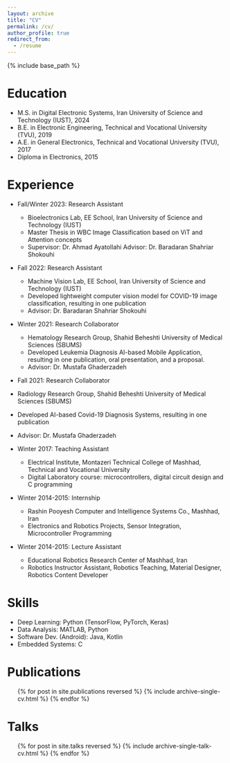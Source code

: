 ```yaml
---
layout: archive
title: "CV"
permalink: /cv/
author_profile: true
redirect_from:
  - /resume
---
```


{% include base_path %}

Education
======
* M.S. in Digital Electronic Systems, Iran University of Science and Technology (IUST), 2024
* B.E. in Electronic Engineering, Technical and Vocational University (TVU), 2019
* A.E. in General Electronics, Technical and Vocational University (TVU), 2017
* Diploma in Electronics, 2015


Experience
======
* Fall/Winter 2023: Research Assistant
  * Bioelectronics Lab, EE School, Iran University of Science and Technology (IUST)
  * Master Thesis in WBC Image Classification based on ViT and Attention concepts
  * Supervisor: Dr. Ahmad Ayatollahi Advisor: Dr. Baradaran Shahriar Shokouhi

* Fall 2022: Research Assistant
  * Machine Vision Lab, EE School, Iran University of Science and Technology (IUST)
  * Developed lightweight computer vision model for COVID-19 image classification, resulting in one publication
  * Advisor: Dr. Baradaran Shahriar Shokouhi

* Winter 2021: Research Collaborator
  * Hematology Research Group, Shahid Beheshti University of Medical Sciences (SBUMS)
  * Developed Leukemia Diagnosis AI-based Mobile Application, resulting in one publication, oral presentation, and a proposal. 
  * Advisor: Dr. Mustafa Ghaderzadeh

 * Fall 2021: Research Collaborator
  * Radiology Research Group, Shahid Beheshti University of Medical Sciences (SBUMS)
  * Developed AI-based Covid-19 Diagnosis Systems, resulting in one publication 
  * Advisor: Dr. Mustafa Ghaderzadeh

* Winter 2017: Teaching Assistant
  * Electrical Institute, Montazeri Technical College of Mashhad, Technical and Vocational University
  * Digital Laboratory course: microcontrollers, digital circuit design and C programming

* Winter 2014-2015: Internship
  * Rashin Pooyesh Computer and Intelligence Systems Co., Mashhad, Iran
  * Electronics and Robotics Projects, Sensor Integration, Microcontroller Programming

* Winter 2014-2015: Lecture Assistant
  * Educational Robotics Research Center of Mashhad, Iran
  * Robotics Instructor Assistant, Robotics Teaching, Material Designer, Robotics Content Developer

Skills
======
* Deep Learning: Python (TensorFlow, PyTorch, Keras)
* Data Analysis: MATLAB, Python
* Software Dev. (Android): Java, Kotlin
* Embedded Systems: C

Publications
======
  <ul>{% for post in site.publications reversed %}
    {% include archive-single-cv.html %}
  {% endfor %}</ul>
  
Talks
======
  <ul>{% for post in site.talks reversed %}
    {% include archive-single-talk-cv.html  %}
  {% endfor %}</ul>
  
